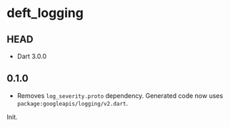 # deft_logging

## HEAD

- Dart 3.0.0

## 0.1.0

- Removes `log_severity.proto` dependency. Generated code now uses
  `package:googleapis/logging/v2.dart`.

Init.